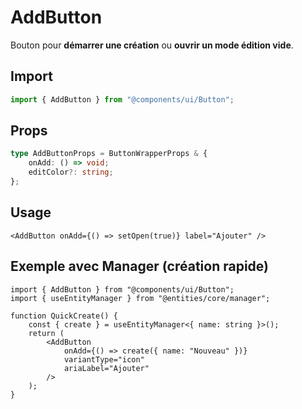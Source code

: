 # AddButton

Bouton pour **démarrer une création** ou **ouvrir un mode édition vide**.

## Import

```ts
import { AddButton } from "@components/ui/Button";
```

## Props

```ts
type AddButtonProps = ButtonWrapperProps & {
    onAdd: () => void;
    editColor?: string;
};
```

## Usage

```tsx
<AddButton onAdd={() => setOpen(true)} label="Ajouter" />
```

## Exemple avec Manager (création rapide)

```tsx
import { AddButton } from "@components/ui/Button";
import { useEntityManager } from "@entities/core/manager";

function QuickCreate() {
    const { create } = useEntityManager<{ name: string }>();
    return (
        <AddButton
            onAdd={() => create({ name: "Nouveau" })}
            variantType="icon"
            ariaLabel="Ajouter"
        />
    );
}
```
